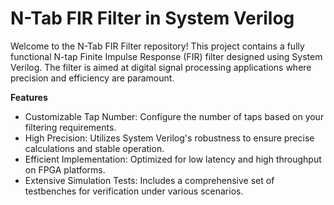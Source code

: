 # N-Tab FIR Filter in System Verilog
Welcome to the N-Tab FIR Filter repository! This project contains a fully functional N-tap Finite Impulse Response (FIR) filter designed using System Verilog. The filter is aimed at digital signal processing applications where precision and efficiency are paramount.

**Features**
- Customizable Tap Number: Configure the number of taps based on your filtering requirements.
- High Precision: Utilizes System Verilog's robustness to ensure precise calculations and stable operation.
- Efficient Implementation: Optimized for low latency and high throughput on FPGA platforms.
- Extensive Simulation Tests: Includes a comprehensive set of testbenches for verification under various scenarios.
